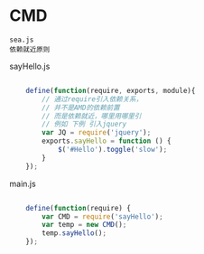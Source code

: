 # CMD
    sea.js
    依赖就近原则

sayHello.js
````javascript

    define(function(require, exports, module){
        // 通过require引入依赖关系，
        // 并不是AMD的依赖前置
        // 而是依赖就近，哪里用哪里引
        // 例如 下例 引入jquery
        var JQ = require('jquery');
        exports.sayHello = function () {
            $('#Hello').toggle('slow');
        }
    });

````

main.js
````javascript

    define(function(require) {
        var CMD = require('sayHello');
        var temp = new CMD();
        temp.sayHello();
    });

````